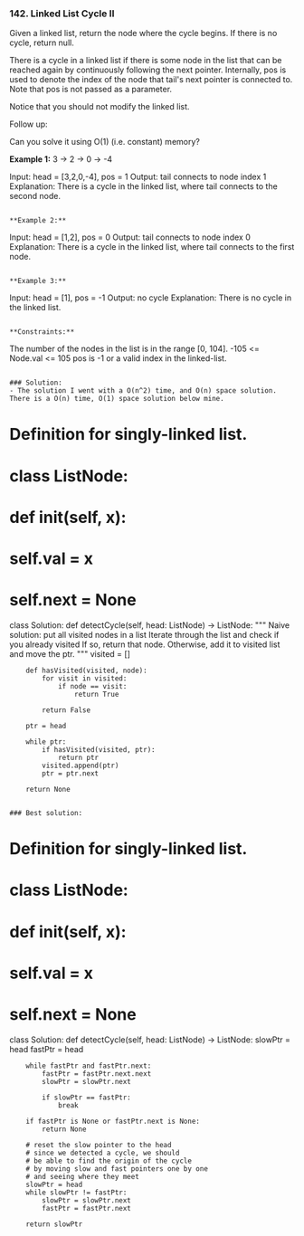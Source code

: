 ### 142. Linked List Cycle II

Given a linked list, return the node where the cycle begins. If there is no cycle, return null.

There is a cycle in a linked list if there is some node in the list that can be reached again by continuously following the next pointer. Internally, pos is used to denote the index of the node that tail's next pointer is connected to. Note that pos is not passed as a parameter.

Notice that you should not modify the linked list.

Follow up:

Can you solve it using O(1) (i.e. constant) memory?

**Example 1:**
3 -> 2 -> 0 -> -4

Input: head = [3,2,0,-4], pos = 1
Output: tail connects to node index 1
Explanation: There is a cycle in the linked list, where tail connects to the second node.
```

**Example 2:**
```
Input: head = [1,2], pos = 0
Output: tail connects to node index 0
Explanation: There is a cycle in the linked list, where tail connects to the first node.
```

**Example 3:**
```
Input: head = [1], pos = -1
Output: no cycle
Explanation: There is no cycle in the linked list.
```

**Constraints:**
```
The number of the nodes in the list is in the range [0, 104].
-105 <= Node.val <= 105
pos is -1 or a valid index in the linked-list.
```

### Solution:
- The solution I went with a O(n^2) time, and O(n) space solution. There is a O(n) time, O(1) space solution below mine.

```
# Definition for singly-linked list.
# class ListNode:
#     def __init__(self, x):
#         self.val = x
#         self.next = None

class Solution:
    def detectCycle(self, head: ListNode) -> ListNode:
        """
            Naive solution: put all visited nodes in a list
            Iterate through the list and check if you already visited
            If so, return that node.
            Otherwise, add it to visited list and move the ptr.
        """
        visited = []
        
        def hasVisited(visited, node):
            for visit in visited:
                if node == visit:
                    return True
            
            return False
        
        ptr = head
        
        while ptr:
            if hasVisited(visited, ptr):
                return ptr
            visited.append(ptr)
            ptr = ptr.next
        
        return None
        
```

### Best solution:
```
# Definition for singly-linked list.
# class ListNode:
#     def __init__(self, x):
#         self.val = x
#         self.next = None

class Solution:
    def detectCycle(self, head: ListNode) -> ListNode:
        slowPtr = head
        fastPtr = head
        
        while fastPtr and fastPtr.next:
            fastPtr = fastPtr.next.next
            slowPtr = slowPtr.next
            
            if slowPtr == fastPtr:
                break
        
        if fastPtr is None or fastPtr.next is None:
            return None
        
        # reset the slow pointer to the head
        # since we detected a cycle, we should
        # be able to find the origin of the cycle
        # by moving slow and fast pointers one by one
        # and seeing where they meet
        slowPtr = head
        while slowPtr != fastPtr:
            slowPtr = slowPtr.next
            fastPtr = fastPtr.next
        
        return slowPtr
            
       
```
